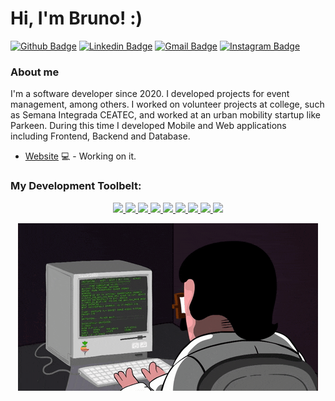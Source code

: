 # Hi, I'm Bruno! :)

[![Github Badge](https://img.shields.io/badge/-Github-000?style=flat&logo=Github&logoColor=white&link=https://github.com/bruno-silverio)](https://github.com/bruno-silverio)
[![Linkedin Badge](https://img.shields.io/badge/-LinkedIn-blue?style=flat&logo=Linkedin&logoColor=white&link=https://www.linkedin.com/in/bruno-silverio/)](https://www.linkedin.com/in/bruno-silverio/)
[![Gmail Badge](https://img.shields.io/badge/-Gmail-c14438?style=flat&logo=Gmail&logoColor=white&link=mailto:bcamilo94@gmail.com)](mailto:bcamilo94@gmail.com)
[![Instagram Badge](https://img.shields.io/badge/Instagram-E4405F?style=flat&logo=instagram&logoColor=white)](https://www.instagram.com/onurb.cs/)


### About me
I'm a software developer since 2020. I developed projects for event management, among others. I worked on volunteer projects at college, such as Semana Integrada CEATEC, and worked at an urban mobility startup like Parkeen. During this time I developed Mobile and Web applications including Frontend, Backend and Database.

- [Website](https://google.com/) 💻 - Working on it.

### My Development Toolbelt:
<p align="center">
  <a href="https://skillicons.dev">
    <img src="https://skillicons.dev/icons?i=js" />
    <!--
    <img src="https://skillicons.dev/icons?i=html" />
    <img src="https://skillicons.dev/icons?i=css" />-->
    <img src="https://skillicons.dev/icons?i=nodejs" />
    <img src="https://skillicons.dev/icons?i=react" />
    <img src="https://skillicons.dev/icons?i=java" />
    <!--<img src="https://skillicons.dev/icons?i=androidstudio" />
    <img src="https://skillicons.dev/icons?i=kotlin" />
    <img src="https://skillicons.dev/icons?i=cs" />-->
    <img src="https://skillicons.dev/icons?i=git" />
    <img src="https://skillicons.dev/icons?i=vscode" />
    <img src="https://skillicons.dev/icons?i=firebase" />
    <img src="https://skillicons.dev/icons?i=docker" />
    <img src="https://skillicons.dev/icons?i=tensorflow" />
  </a>
</p>
<p align="center">
<img width="480px" height="268px" src="https://github.com/bruno-silverio/bruno-silverio/blob/main/giphy.gif">
</p>
